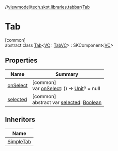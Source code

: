 //[viewmodel](../../../index.md)/[tech.skot.libraries.tabbar](../index.md)/[Tab](index.md)

# Tab

[common]\
abstract class [Tab](index.md)&lt;[VC](index.md) : [TabVC](../../../../viewcontract/viewcontract/tech.skot.libraries.tabbar/-tab-v-c/index.md)&gt; : SKComponent&lt;[VC](index.md)&gt;

## Properties

| Name | Summary |
|---|---|
| [onSelect](on-select.md) | [common]<br>var [onSelect](on-select.md): () -&gt; [Unit](https://kotlinlang.org/api/latest/jvm/stdlib/kotlin/-unit/index.html)? = null |
| [selected](selected.md) | [common]<br>abstract var [selected](selected.md): [Boolean](https://kotlinlang.org/api/latest/jvm/stdlib/kotlin/-boolean/index.html) |

## Inheritors

| Name |
|---|
| [SimpleTab](../-simple-tab/index.md) |
